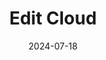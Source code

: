 ---  
layout: startup_page  
title: "Edit Cloud"  
id: "edit.cloud"  
permalink: "/editcloudedit.cloud07182024/"  
website: "https://www.edit.cloud/"  
funding_round: "Seed"  
funding_amount: "£2m"  
investors: "Edge, Simon Ward, Justin Cooke"  
about: "Edit Cloud is a UK-based cloud platform that aggregates cloud-based tools and AI technology to enable collaborative and efficient post-production workflows for teams globally. It aims to overcome limitations of traditional on-premises workflows by providing secure, accessible virtual editing suites and fostering talent communities."  
markets: "Media, Post-Production, Cloud Computing, AI, Multimedia and Design Software, Business/Productivity Software"  
hq: "London, England, United Kingdom"  
founded_year: "2022"  
linkedin: "https://www.linkedin.com/company/edit-cloud"  
twitter: "https://twitter.com/Edit_Cloud1"  
instagram: ""  
facebook: ""  
crunchbase: "https://www.crunchbase.com/organization/edit-cloud"  
pitchbook: "https://pitchbook.com/profiles/company/608903-02"  

date_display: "18-Jul-2024"  
date: "2024-07-18"

# SEO Optimization  
meta_title: "Edit Cloud - Seed Funding (£2m)"  
meta_description: "Edit Cloud, Edit Cloud is a UK-based cloud platform that aggregates cloud-based tools and AI technology to enable collaborative and efficient post-production work..."  
meta_keywords: "Edit Cloud, Media, Post-Production, Cloud Computing, AI, Multimedia and Design Software, Business/Productivity Software, Seed funding"  
canonical_url: "https://startup.projectstartups.com/editcloudedit.cloud07182024/"  
---